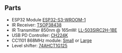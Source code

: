 
## Parts

* ESP32 Module [ESP32-S3-WROOM-1](https://www.espressif.com/sites/default/files/documentation/esp32-s3-wroom-1_wroom-1u_datasheet_en.pdf)
* IR Receiver: [TSOP38438](https://www.vishay.com/docs/82491/tsop382.pdf)
* IR Transmitter 850nm @ 165mW: [LL-503SIRC2H-1BE](https://www.tme.eu/Document/bbc76b3f66c79fcebc4b2a3071fa53b8/LL-503SIRC2H-1BE.pdf)
* USB PD Controller: [CH224K](https://www.laskakit.cz/user/related_files/ch224ds1.pdf)
* CC1101 868MHz module: [Small](https://ae01.alicdn.com/kf/H425240e05325482f9e129bee543d8c9eR.jpg) or [Large](https://ae01.alicdn.com/kf/S28ad7d5c77624d52bd05b87e7f74fee7y.jpg)
* Level shifter: [74AHCT1G125](https://www.ti.com/lit/ds/symlink/sn74ahct1g125.pdf)
